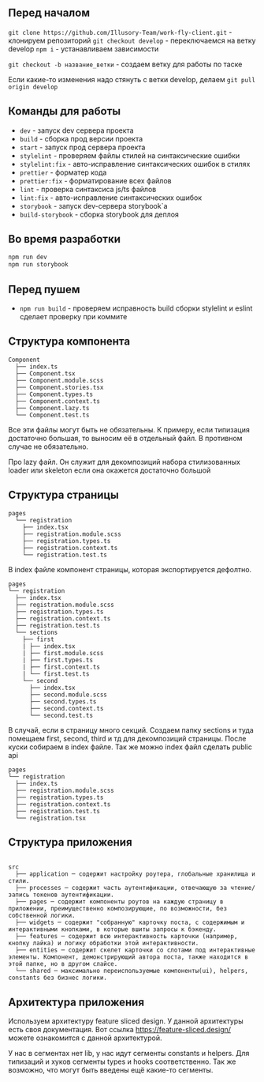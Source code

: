 ## Перед началом

`git clone https://github.com/Illusory-Team/work-fly-client.git` - клонируем репозиторий
`git checkout develop` - переключаемся на ветку develop
`npm i` - устанавливаем зависимости

`git checkout -b название_ветки` - создаем ветку для работы по таске

Если какие-то изменения надо стянуть с ветки develop, делаем `git pull origin develop`

## Команды для работы

- `dev` - запуск dev сервера проекта
- `build` - сборка прод версии проекта
- `start` - запуск прод сервера проекта
- `stylelint` - проверяем файлы стилей на синтаксические ошибки
- `stylelint:fix` - авто-исправление синтаксических ошибок в стилях
- `prettier` - форматер кода
- `prettier:fix` - форматирование всех файлов
- `lint` - проверка синтаксиса js/ts файлов
- `lint:fix` - авто-исправление синтаксических ошибок
- `storybook` - запуск dev-сервера storybook`а
- `build-storybook` - сборка storybook для деплоя

## Во время разработки

```bash
npm run dev
npm run storybook
```

## Перед пушем

- `npm run build` - проверяем исправность build сборки
  stylelint и eslint сделает проверку при коммите

## Структура компонента

```
Component
  ├── index.ts
  ├── Component.tsx
  ├── Component.module.scss
  ├── Component.stories.tsx
  ├── Component.types.ts
  ├── Component.context.ts
  ├── Component.lazy.ts
  └── Component.test.ts
```

Все эти файлы могут быть не обязательны. К примеру, если типизация достаточно большая, то выносим её в отдельный файл. В противном случае не обязательно.

Про lazy файл. Он служит для декомпозиций набора стилизованных loader или skeleton если она окажется достаточно большой

## Структура страницы

```
pages
  └── registration
    ├── index.tsx
    ├── registration.module.scss
    ├── registration.types.ts
    ├── registration.context.ts
    └── registration.test.ts
```

В index файле компонент страницы, которая экспортируется дефолтно.

```
pages
└── registration
  ├── index.tsx
  ├── registration.module.scss
  ├── registration.types.ts
  ├── registration.context.ts
  ├── registration.test.ts
  └── sections
    ├── first
    | ├── index.tsx
    | ├── first.module.scss
    | ├── first.types.ts
    | ├── first.context.ts
    | └── first.test.ts
    └── second 
      ├── index.tsx
      ├── second.module.scss
      ├── second.types.ts
      ├── second.context.ts
      └── second.test.ts
```

В случай, если в страницу много секций. Создаем папку sections и туда помещаем first, second, third и тд 
для декомпозиций страницы. После куски собираем в index файле. Так же можно index файл сделать public api

```
pages
└── registration
  ├── index.ts
  ├── registration.module.scss
  ├── registration.types.ts
  ├── registration.context.ts
  ├── registration.test.ts
  └── registration.tsx
```

## Структура приложения

```

src
  ├── application ─ содержит настройку роутера, глобальные хранилища и стили.
  ├── processes ─ содержит часть аутентификации, отвечающую за чтение/запись токенов аутентификации.
  ├── pages ─ содержит компоненты роутов на каждую страницу в приложении, преимущественно композирующие, по возможности, без собственной логики.
  ├── widgets ─ содержит "собранную" карточку поста, с содержимым и интерактивными кнопками, в которые вшиты запросы к бэкенду.
  ├── features ─ содержит всю интерактивность карточки (например, кнопку лайка) и логику обработки этой интерактивности.
  ├── entities ─ содержит скелет карточки со слотами под интерактивные элементы. Компонент, демонстрирующий автора поста, также находится в этой папке, но в другом слайсе.
  └── shared ─ максимально переиспользуемые компоненты(ui), helpers, constants без бизнес логики.

```

## Архитектура приложения

Используем архитектуру feature sliced design. У данной архитектуры есть своя документация. Вот ссылка https://feature-sliced.design/
можете ознакомится с данной архитектурой.

У нас в сегментах нет lib, у нас идут сегменты constants и helpers. Для типизаций и хуков сегменты types и hooks соответственно.
Так же возможно, что могут быть введены ещё какие-то сегменты. 
